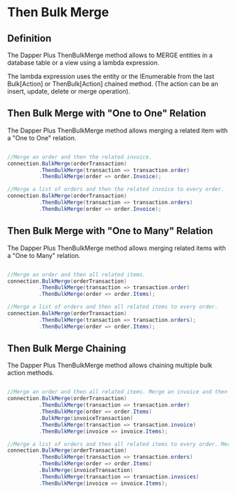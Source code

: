 # Then Bulk Merge

## Definition

The Dapper Plus ThenBulkMerge method allows to MERGE entities in a database table or a view using a lambda expression.

The lambda expression uses the entity or the IEnumerable<TEntity> from the last Bulk[Action] or ThenBulk[Action] chained method. (The action can be an insert, update, delete or merge operation).

## Then Bulk Merge with "One to One" Relation

The Dapper Plus ThenBulkMerge method allows merging a related item with a "One to One" relation.


```csharp

//Merge an order and then the related invoice.
connection.BulkMerge(orderTransaction)
          .ThenBulkMerge(transaction => transaction.order)
          .ThenBulkMerge(order => order.Invoice);

//Merge a list of orders and then the related invoice to every order.
connection.BulkMerge(orderTransaction)
          .ThenBulkMerge(transaction => transaction.orders)
          .ThenBulkMerge(order => order.Invoice);
```

## Then Bulk Merge with "One to Many" Relation

The Dapper Plus ThenBulkMerge method allows merging related items with a "One to Many" relation.


```csharp

//Merge an order and then all related items.
connection.BulkMerge(orderTransaction)
          .ThenBulkMerge(transaction => transaction.order)
          .ThenBulkMerge(order => order.Items);

//Merge a list of orders and then all related items to every order.
connection.BulkMerge(orderTransaction)
          .ThenBulkMerge(transaction => transaction.orders);
          .ThenBulkMerge(order => order.Items);
```

## Then Bulk Merge Chaining

The Dapper Plus ThenBulkMerge method allows chaining multiple bulk action methods.


```csharp

//Merge an order and then all related items. Merge an invoice and then all related items.
connection.BulkMerge(orderTransaction)
          .ThenBulkMerge(transaction => transaction.order)
          .ThenBulkMerge(order => order.Items)
          .BulkMerge(invoiceTransaction)
          .ThenBulkMerge(transaction => transaction.invoice)
          .ThenBulkMerge(invoice => invoice.Items);

//Merge a list of orders and then all related items to every order. Merge a list of invoices and then all related items to every invoice.
connection.BulkMerge(orderTransaction)
          .ThenBulkMerge(transaction => transaction.orders)
          .ThenBulkMerge(order => order.Items)
          .BulkMerge(invoiceTransaction)
          .ThenBulkMerge(transaction => transaction.invoices)
          .ThenBulkMerge(invoice => invoice.Items);
```
